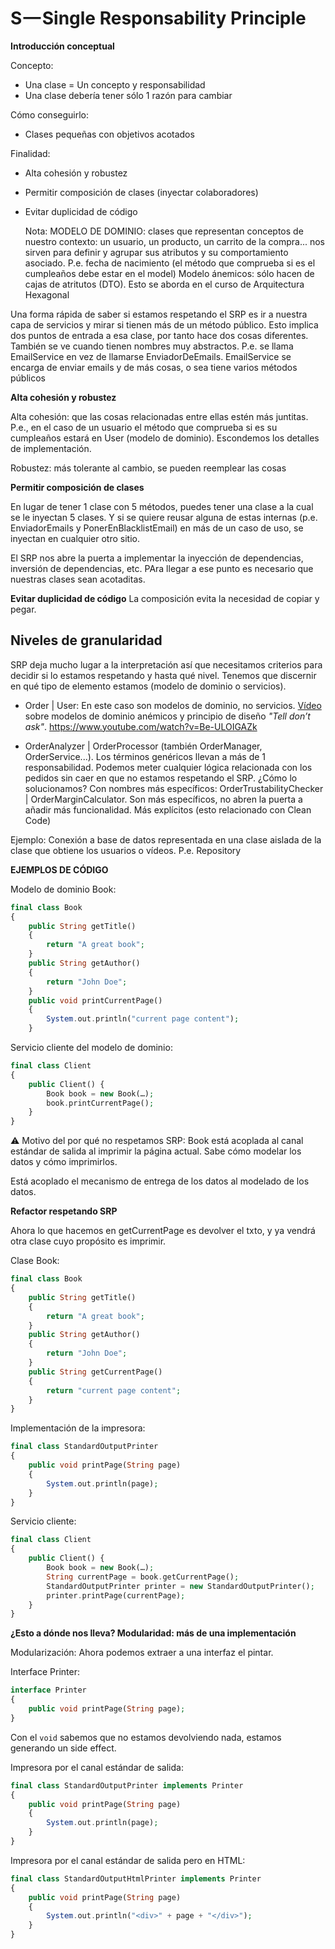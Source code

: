 S — Single Responsability Principle
===================================

**Introducción conceptual**

Concepto:
- Una clase = Un concepto y responsabilidad
- Una clase debería tener sólo 1 razón para cambiar

Cómo conseguirlo:
- Clases pequeñas con objetivos acotados

Finalidad:
- Alta cohesión y robustez
- Permitir composición de clases (inyectar colaboradores)
- Evitar duplicidad de código


    Nota: MODELO DE DOMINIO: clases que representan conceptos de nuestro contexto: un usuario, un producto, un carrito 
    de la compra... nos sirven para definir y agrupar sus atributos y su comportamiento asociado. 
    P.e. fecha de nacimiento (el método que comprueba si es el cumpleaños debe estar en el model) 
    Modelo ánemicos: sólo hacen de cajas de atritutos (DTO).
    Esto se aborda en el curso de Arquitectura Hexagonal

Una forma rápida de saber si estamos respetando el SRP es ir a nuestra capa de servicios y mirar si tienen 
más de un método público. Esto implica dos puntos de entrada a esa clase, por tanto hace dos cosas diferentes.
También se ve cuando tienen nombres muy abstractos. P.e. se llama EmailService en vez de llamarse EnviadorDeEmails.
EmailService se encarga de enviar emails y de más cosas, o sea tiene varios métodos públicos


**Alta cohesión y robustez**

Alta cohesión: que las cosas relacionadas entre ellas estén más juntitas. P.e., en el caso de un usuario el método que comprueba si 
es su cumpleaños estará en User (modelo de dominio). Escondemos los detalles de implementación.

Robustez: más tolerante al cambio, se pueden reemplear las cosas

**Permitir composición de clases**

En lugar de tener 1 clase con 5 métodos, puedes tener una clase a la cual se le inyectan 5 clases. 
Y si se quiere reusar alguna de estas internas (p.e. EnviadorEmails y PonerEnBlacklistEmail) en más de un caso de uso, se inyectan 
en cualquier otro sitio.

El SRP nos abre la puerta a implementar la inyección de dependencias, inversión de dependencias, etc. PAra llegar a ese punto  es
necesario que nuestras clases sean acotaditas.

**Evitar duplicidad de código**
La composición evita la necesidad de copiar y pegar.

Niveles de granularidad
---
SRP deja mucho lugar a la interpretación así que necesitamos criterios para decidir si lo estamos respetando y hasta qué nivel.
Tenemos que discernir en qué tipo de elemento estamos (modelo de dominio o servicios). 

- Order | User: En este caso son modelos de dominio, no servicios. [Vídeo](https://www.youtube.com/watch?v=Be-ULOIGAZk) sobre modelos de dominio anémicos y principio de diseño *"Tell don’t ask"*. 
https://www.youtube.com/watch?v=Be-ULOIGAZk

- OrderAnalyzer | OrderProcessor (también OrderManager, OrderService...). Los términos genéricos llevan a más de 1 responsabilidad. Podemos meter cualquier lógica relacionada
con los pedidos sin caer en que no estamos respetando el SRP. 
¿Cómo lo solucionamos? Con nombres más específicos: OrderTrustabilityChecker | OrderMarginCalculator. Son más específicos, no abren la puerta a añadir más funcionalidad. Más explícitos (esto relacionado con Clean Code)

Ejemplo: Conexión a base de datos representada en una clase aislada de la clase que obtiene los usuarios o vídeos. P.e. Repository


**EJEMPLOS DE CÓDIGO**

Modelo de dominio Book:

```php
final class Book
{
    public String getTitle()
    {
        return "A great book";
    }
    public String getAuthor()
    {
        return "John Doe";
    }
    public void printCurrentPage()
    { 
        System.out.println("current page content");
    }
```

Servicio cliente del modelo de dominio:

```php
final class Client
{
    public Client() {
        Book book = new Book(…);
        book.printCurrentPage();
    }
}
```

⚠️ Motivo del por qué no respetamos SRP: Book está acoplada al canal estándar de salida al imprimir la página actual. 
Sabe cómo modelar los datos y cómo imprimirlos.

Está acoplado el mecanismo de entrega de los datos al modelado de los datos.


**Refactor respetando SRP**

Ahora lo que hacemos en getCurrentPage es devolver el txto, y ya vendrá otra clase cuyo propósito es imprimir.

Clase Book:

```php
final class Book
{
    public String getTitle()
    {
        return "A great book";
    }
    public String getAuthor()
    {
        return "John Doe";
    }
    public String getCurrentPage()
    {
        return "current page content";
    }
}
```

Implementación de la impresora:

```php
final class StandardOutputPrinter
{
    public void printPage(String page)
    {
        System.out.println(page);
    }
}
```

Servicio cliente:

```php
final class Client
{
    public Client() {
        Book book = new Book(…);
        String currentPage = book.getCurrentPage();
        StandardOutputPrinter printer = new StandardOutputPrinter();
        printer.printPage(currentPage);
    }
}
```


**¿Esto a dónde nos lleva? Modularidad: más de una implementación**

Modularización: Ahora podemos extraer a una interfaz el pintar.

Interface Printer:

```php
interface Printer
{
    public void printPage(String page);
}
```
Con el `void` sabemos que no estamos devolviendo nada, estamos generando un side effect. 


Impresora por el canal estándar de salida:

```php
final class StandardOutputPrinter implements Printer
{
    public void printPage(String page)
    {
        System.out.println(page);
    }
}
```

Impresora por el canal estándar de salida pero en HTML:

```php
final class StandardOutputHtmlPrinter implements Printer
{
    public void printPage(String page)
    {
        System.out.println("<div>" + page + "</div>");
    }
}
```





